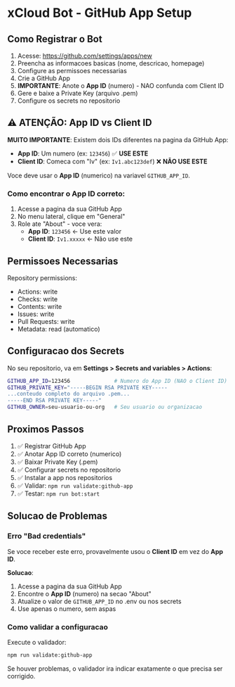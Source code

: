 # xCloud Bot - GitHub App Setup

## Como Registrar o Bot

1. Acesse: https://github.com/settings/apps/new
2. Preencha as informacoes basicas (nome, descricao, homepage)
3. Configure as permissoes necessarias
4. Crie a GitHub App
5. **IMPORTANTE**: Anote o **App ID** (numero) - NAO confunda com Client ID
6. Gere e baixe a Private Key (arquivo .pem)
7. Configure os secrets no repositorio

## ⚠️ ATENÇÃO: App ID vs Client ID

**MUITO IMPORTANTE**: Existem dois IDs diferentes na pagina da GitHub App:

- **App ID**: Um numero (ex: `123456`) ✅ **USE ESTE**
- **Client ID**: Comeca com "Iv" (ex: `Iv1.abc123def`) ❌ **NÃO USE ESTE**

Voce deve usar o **App ID** (numerico) na variavel `GITHUB_APP_ID`.

### Como encontrar o App ID correto:

1. Acesse a pagina da sua GitHub App
2. No menu lateral, clique em "General"
3. Role ate "About" - voce vera:
   - **App ID**: `123456` ← Use este valor
   - **Client ID**: `Iv1.xxxxx` ← Não use este

## Permissoes Necessarias

Repository permissions:
- Actions: write
- Checks: write
- Contents: write
- Issues: write
- Pull Requests: write
- Metadata: read (automatico)

## Configuracao dos Secrets

No seu repositorio, va em **Settings > Secrets and variables > Actions**:

```bash
GITHUB_APP_ID=123456              # Numero do App ID (NAO o Client ID)
GITHUB_PRIVATE_KEY="-----BEGIN RSA PRIVATE KEY-----
...conteudo completo do arquivo .pem...
-----END RSA PRIVATE KEY-----"
GITHUB_OWNER=seu-usuario-ou-org   # Seu usuario ou organizacao
```

## Proximos Passos

1. ✅ Registrar GitHub App
2. ✅ Anotar App ID correto (numerico)
3. ✅ Baixar Private Key (.pem)
4. ✅ Configurar secrets no repositorio
5. ✅ Instalar a app nos repositorios
6. ✅ Validar: `npm run validate:github-app`
7. ✅ Testar: `npm run bot:start`

## Solucao de Problemas

### Erro "Bad credentials"

Se voce receber este erro, provavelmente usou o **Client ID** em vez do **App ID**.

**Solucao**:
1. Acesse a pagina da sua GitHub App
2. Encontre o **App ID** (numero) na secao "About"
3. Atualize o valor de `GITHUB_APP_ID` no .env ou nos secrets
4. Use apenas o numero, sem aspas

### Como validar a configuracao

Execute o validador:
```bash
npm run validate:github-app
```

Se houver problemas, o validador ira indicar exatamente o que precisa ser corrigido.
